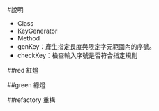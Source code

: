 #說明
* Class
 * KeyGenerator
* Method
 * genKey：產生指定長度與限定字元範圍內的序號。
 * checkKey：檢查輸入序號是否符合指定規則

##red
紅燈

##green
綠燈

##refactory
重構
